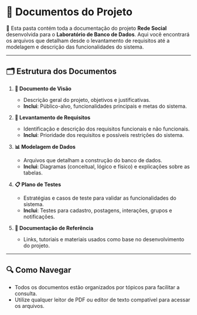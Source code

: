 # 📂 **Documentos do Projeto**  

📜 Esta pasta contém toda a documentação do projeto **Rede Social** desenvolvida para o **Laboratório de Banco de Dados**. Aqui você encontrará os arquivos que detalham desde o levantamento de requisitos até a modelagem e descrição das funcionalidades do sistema.  

---

## 🗂️ **Estrutura dos Documentos**  

1. **📖 Documento de Visão**  
   - Descrição geral do projeto, objetivos e justificativas.  
   - **Inclui**: Público-alvo, funcionalidades principais e metas do sistema.  

2. **📝 Levantamento de Requisitos**  
   - Identificação e descrição dos requisitos funcionais e não funcionais.  
   - **Inclui**: Prioridade dos requisitos e possíveis restrições do sistema.  

3. **📊 Modelagem de Dados**  
   - Arquivos que detalham a construção do banco de dados.  
   - **Inclui**: Diagramas (conceitual, lógico e físico) e explicações sobre as tabelas.  

4. **📋 Plano de Testes**  
   - Estratégias e casos de teste para validar as funcionalidades do sistema.  
   - **Inclui**: Testes para cadastro, postagens, interações, grupos e notificações.  

5. **📌 Documentação de Referência**  
   - Links, tutoriais e materiais usados como base no desenvolvimento do projeto.  

---

## 🔍 **Como Navegar**  

- Todos os documentos estão organizados por tópicos para facilitar a consulta.  
- Utilize qualquer leitor de PDF ou editor de texto compatível para acessar os arquivos.  
